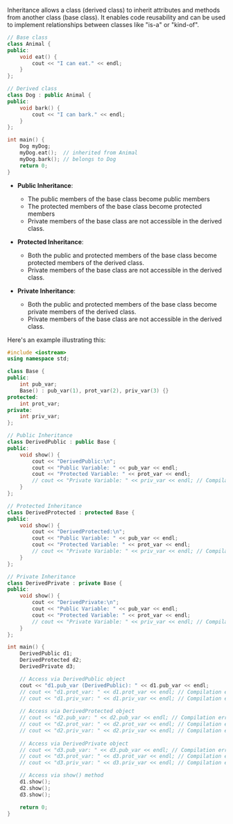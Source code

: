 Inheritance allows a class (derived class) to inherit attributes and methods from another class (base class). It enables code reusability and can be used to implement relationships between classes like "is-a" or "kind-of".

```c++
// Base class
class Animal {
public:
    void eat() {
        cout << "I can eat." << endl;
    }
};

// Derived class
class Dog : public Animal {
public:
    void bark() {
        cout << "I can bark." << endl;
    }
};

int main() {
    Dog myDog;
    myDog.eat();  // inherited from Animal
    myDog.bark(); // belongs to Dog
    return 0;
}
```

- **Public Inheritance**: 
	- The public members of the base class become public members
	- The protected members of the base class become protected members 
	- Private members of the base class are not accessible in the derived class.

- **Protected Inheritance**: 
	- Both the public and protected members of the base class become protected members of the derived class. 
	- Private members of the base class are not accessible in the derived class.

- **Private Inheritance**: 
	- Both the public and protected members of the base class become private members of the derived class. 
	- Private members of the base class are not accessible in the derived class.

Here's an example illustrating this:

```c++
#include <iostream>
using namespace std;

class Base {
public:
    int pub_var;
    Base() : pub_var(1), prot_var(2), priv_var(3) {}
protected:
    int prot_var;
private:
    int priv_var;
};

// Public Inheritance
class DerivedPublic : public Base {
public:
    void show() {
        cout << "DerivedPublic:\n";
        cout << "Public Variable: " << pub_var << endl;
        cout << "Protected Variable: " << prot_var << endl;
        // cout << "Private Variable: " << priv_var << endl; // Compilation error
    }
};

// Protected Inheritance
class DerivedProtected : protected Base {
public:
    void show() {
        cout << "DerivedProtected:\n";
        cout << "Public Variable: " << pub_var << endl;
        cout << "Protected Variable: " << prot_var << endl;
        // cout << "Private Variable: " << priv_var << endl; // Compilation error
    }
};

// Private Inheritance
class DerivedPrivate : private Base {
public:
    void show() {
        cout << "DerivedPrivate:\n";
        cout << "Public Variable: " << pub_var << endl;
        cout << "Protected Variable: " << prot_var << endl;
        // cout << "Private Variable: " << priv_var << endl; // Compilation error
    }
};

int main() {
    DerivedPublic d1;
    DerivedProtected d2;
    DerivedPrivate d3;

    // Access via DerivedPublic object
    cout << "d1.pub_var (DerivedPublic): " << d1.pub_var << endl;
    // cout << "d1.prot_var: " << d1.prot_var << endl; // Compilation error
    // cout << "d1.priv_var: " << d1.priv_var << endl; // Compilation error
    
    // Access via DerivedProtected object
    // cout << "d2.pub_var: " << d2.pub_var << endl; // Compilation error
    // cout << "d2.prot_var: " << d2.prot_var << endl; // Compilation error
    // cout << "d2.priv_var: " << d2.priv_var << endl; // Compilation error
    
    // Access via DerivedPrivate object
    // cout << "d3.pub_var: " << d3.pub_var << endl; // Compilation error
    // cout << "d3.prot_var: " << d3.prot_var << endl; // Compilation error
    // cout << "d3.priv_var: " << d3.priv_var << endl; // Compilation error

    // Access via show() method
    d1.show();
    d2.show();
    d3.show();

    return 0;
}
```